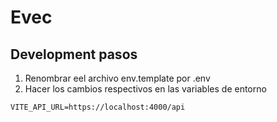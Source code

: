 # Evec 

## Development pasos
1. Renombrar eel archivo env.template por .env
2. Hacer los cambios respectivos en las variables de entorno 

```
VITE_API_URL=https://localhost:4000/api

```